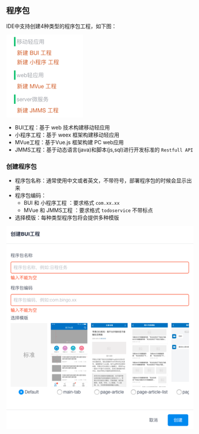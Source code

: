 ## 程序包

IDE中支持创建4种类型的程序包工程，如下图：

![](assets/10_programmodel.png)

* BUI工程：基于 web 技术构建移动轻应用
* 小程序工程：基于 weex 框架构建移动轻应用
* MVue工程：基于Vue.js 框架构建 PC web应用
* JMMS工程：基于动态语言(java)和脚本(js,sql)进行开发标准的 `Restfull API`

### 创建程序包

* 程序包名称：通常使用中文或者英文，不带符号，部署程序包的时候会显示出来
* 程序包编码：
	* BUI 和 小程序工程 ：要求格式 `com.xx.xx`
	* MVue 和 JMMS工程 ：要求格式 `todoservice` 不带标点
* 选择模版：每种类型程序包将会提供多种模版

![](assets/11_createprogram.png)

